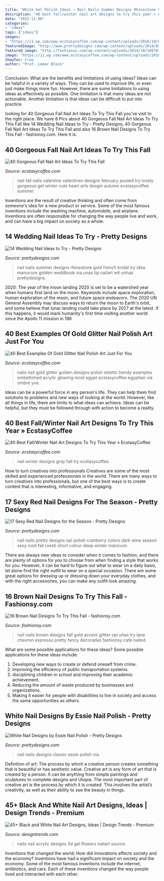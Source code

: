 ```yaml
---
title: "White Gel Polish Ideas ~ Nail Nails Summer Designs Rhinestone Gold French Bridal Try Idea Manucure Golden Weddbook Via Unas Tip Nailart Wit Unhas Prettydesigns"
description: "40 best fall/winter nail art designs to try this year » ecstasycoffee"
date: "2022-11-06"
categories:
- "ideas"
tags: ["ideas"]
images:
- "https://i1.wp.com/www.ecstasycoffee.com/wp-content/uploads/2016/10/Gold-Glitter-Nails-Designs-18.jpg"
featuredImage: "http://www.prettydesigns.com/wp-content/uploads/2014/03/Pretty-Nails1.jpg"
featured_image: "http://fashionsy.com/wp-content/uploads/2014/10/10670148_911323995574849_6242130098184262012_n1-630x840.jpg"
image: "https://i1.wp.com/www.ecstasycoffee.com/wp-content/uploads/2016/10/Gold-Glitter-Nails-Designs-18.jpg"
ShowToc: true
author: "Prof. Lamar Block"
---
```



Conclusion: What are the benefits and limitations of using ideas?
Ideas can be helpful in a variety of ways. They can be used to improve life, or even just make things more fun. However, there are some limitations to using ideas as effectively as possible. One limitation is that many ideas are not actionable. Another limitation is that ideas can be difficult to put into practice.

	

		
looking for 40 Gorgeous Fall Nail Art Ideas To Try This Fall you've visit to the right place. We have 8 Pics about 40 Gorgeous Fall Nail Art Ideas To Try This Fall like 14 Wedding Nail Ideas to Try - Pretty Designs, 40 Gorgeous Fall Nail Art Ideas To Try This Fall and also 16 Brown Nail Designs To Try This Fall - fashionsy.com. Here it is:
		
    
## 40 Gorgeous Fall Nail Art Ideas To Try This Fall

<img loading=lazy src="https://i0.wp.com/www.ecstasycoffee.com/wp-content/uploads/2016/09/Fall-Nail-Art-Idea.jpg" onerror="this.onerror=null;this.src='https://tse4.mm.bing.net/th?id=OIP.1A-vdxllfIjJuCMLymknwgHaNJ&amp;pid=15.1';" alt="40 Gorgeous Fall Nail Art Ideas To Try This Fall">

_Source: ecstasycoffee.com_

>nail fall nails valentine valentines designs february pouted try lovely gorgeous gel winter cute heart arts desgin autumn ecstasycoffee summer. 

	

Inventions are the result of creative thinking and often come from someone's idea for a new product or service. Some of the most famous inventions include the washing machine, automobile, and airplane. Inventions are often responsible for changing the way people live and work, and can have a big impact on society as a whole.

    
## 14 Wedding Nail Ideas To Try - Pretty Designs

<img loading=lazy src="https://www.prettydesigns.com/wp-content/uploads/2014/07/White-Nails.jpg" onerror="this.onerror=null;this.src='https://tse2.mm.bing.net/th?id=OIP.qIcsRRa_vBQAWLJSf65gXAHaJ3&amp;pid=15.1';" alt="14 Wedding Nail Ideas to Try - Pretty Designs">

_Source: prettydesigns.com_

>nail nails summer designs rhinestone gold french bridal try idea manucure golden weddbook via unas tip nailart wit unhas prettydesigns. 

	

2020: The year of the moon landing
2020 is set to be a watershed year when humans first land on the moon. Keywords include space exploration, human exploration of the moon, and future space endeavors. The 2020 UN General Assembly may discuss ways to return the moon to Earth's orbit, and some believe that lunar landing could take place by 2027 at the latest. If this happens, it would mark humanity's first time visiting another world since the Apollo 11 mission in 196
    
## 40 Best Examples Of Gold Glitter Nail Polish Art Just For You

<img loading=lazy src="https://i1.wp.com/www.ecstasycoffee.com/wp-content/uploads/2016/10/Gold-Glitter-Nails-Designs-18.jpg" onerror="this.onerror=null;this.src='https://tse3.mm.bing.net/th?id=OIP.zBJE-f1CGXnuaxPWD2iAyQHaLH&amp;pid=15.1';" alt="40 Best Examples Of Gold Glitter Nail Polish Art Just For You">

_Source: ecstasycoffee.com_

>nails nail gold glitter golden designs polish stiletto trendy examples embellished acrylic glowing most egypt ecstasycoffee egyptian via ombre yve. 

	

Ideas can be a powerful force in any person's life. They can help them find solutions to problems and new ways of looking at the world. However, like all things in life, there are limits to what ideas can achieve. Ideas can be helpful, but they must be followed through with action to become a reality.

    
## 40 Best Fall/Winter Nail Art Designs To Try This Year » EcstasyCoffee

<img loading=lazy src="https://i1.wp.com/www.ecstasycoffee.com/wp-content/uploads/2016/10/Red-violet-and-gray-gradient-winter-nail-art-design..jpg?resize=600%2C612" onerror="this.onerror=null;this.src='https://tse3.mm.bing.net/th?id=OIP.xt5H-hFvH6wqgkXI4tq-jQHaHj&amp;pid=15.1';" alt="40 Best Fall/Winter Nail Art Designs To Try This Year » EcstasyCoffee">

_Source: ecstasycoffee.com_

>nail winter designs gray fall try ecstasycoffee. 

	

How to turn creatives into professionals
Creatives are some of the most skilled and experienced professionals in the world. There are many ways to turn creatives into professionals, but one of the best ways is to create content that is interesting, informative, and engaging.

    
## 17 Sexy Red Nail Designs For The Season - Pretty Designs

<img loading=lazy src="http://www.prettydesigns.com/wp-content/uploads/2014/03/Pretty-Nails1.jpg" onerror="this.onerror=null;this.src='https://tse1.mm.bing.net/th?id=OIP.sIJyoX9A6M5SV_cMU_o6cQHaKD&amp;pid=15.1';" alt="17 Sexy Red Nail Designs for the Season - Pretty Designs">

_Source: prettydesigns.com_

>nail nails pretty designs opi polish cranberry colors dark wine season sexy rosti fall roesti short colour deep winter manicure. 

	

There are always new ideas to consider when it comes to fashion, and there are plenty of options for you to choose from when finding a style that works for you. However, it can be hard to figure out what to wear on a daily basis, let alone find the right outfit to wear on a special occasion. There are some great options for dressing up or dressing down your everyday clothes, and with the right accessories, you can make any outfit look amazing.

    
## 16 Brown Nail Designs To Try This Fall - Fashionsy.com

<img loading=lazy src="http://fashionsy.com/wp-content/uploads/2014/10/10670148_911323995574849_6242130098184262012_n1-630x840.jpg" onerror="this.onerror=null;this.src='https://tse2.mm.bing.net/th?id=OIP.7-Q1jYh_zogZeKV9x2LYywHaJ4&amp;pid=15.1';" alt="16 Brown Nail Designs To Try This Fall - fashionsy.com">

_Source: fashionsy.com_

>nail nails brown designs fall gold accent glitter opi uñas try lane chevron expresso pretty fancy decoradas fashionsy cafe nailed. 

	

What are some possible applications for these ideas?
Some possible applications for these ideas include: 
1. Developing new ways to create or defend oneself from crime. 
2. Improving the efficiency of public transportation systems. 
3. disciplining children in school and improving their academic achievement. 
4. Reducing the amount of waste produced by businesses and organizations. 
5. Making it easier for people with disabilities to live in society and access the same opportunities as others.

    
## White Nail Designs By Essie Nail Polish - Pretty Designs

<img loading=lazy src="https://www.prettydesigns.com/wp-content/uploads/2014/04/Classic-Nails.jpg" onerror="this.onerror=null;this.src='https://tse3.mm.bing.net/th?id=OIP.AZoi9y-F8uvGj_r3zRcFzgHaJ5&amp;pid=15.1';" alt="White Nail Designs by Essie Nail Polish - Pretty Designs">

_Source: prettydesigns.com_

>nail nails designs classic essie polish via. 

	

Definition of art: The process by which a creative person creates something that is beautiful or has aesthetic value.
Creative art is any form of art that is created by a person. It can be anything from simple paintings and sculptures to complete designs and Utopia. The most important part of creative art is the process by which it is created. This involves the artist’s creativity, as well as their ability to see the beauty in things.

    
## 45+ Black And White Nail Art Designs, Ideas | Design Trends - Premium

<img loading=lazy src="https://images.designtrends.com/wp-content/uploads/2015/10/05095947/Black-and-White-Acrylic-Nails11.jpg" onerror="this.onerror=null;this.src='https://tse2.mm.bing.net/th?id=OIP.Jb6NU4AVCydamXTdVdRDbQHaEK&amp;pid=15.1';" alt="45+ Black and White Nail Art Designs, Ideas | Design Trends - Premium">

_Source: designtrends.com_

>nails nail acrylic designs 3d gel flowers nailart source. 

	

Inventions that changed the world: How did innovations affects society and the economy?
Inventions have had a significant impact on society and the economy. Some of the most famous inventions include the internet, antibiotics, and cars. Each of these inventions changed the way people lived and interacted with each other.

